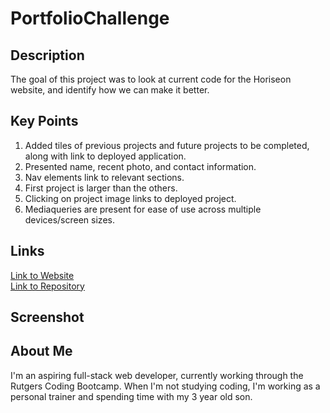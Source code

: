 # PortfolioChallenge

## Description
The goal of this project was to look at current code for the Horiseon website, and identify how we can make it better. 

## Key Points
1. Added tiles of previous projects and future projects to be completed, along with link to deployed application.
2. Presented name, recent photo, and contact information.
3. Nav elements link to relevant sections.
4. First project is larger than the others.
5. Clicking on project image links to deployed project.
6. Mediaqueries are present for ease of use across multiple devices/screen sizes.

## Links
[Link to Website](https://johnlanni619.github.io/PortfolioChallenge) </br>
[Link to Repository](https://github.com/JohnLanni619/PortfolioChallenge)

## Screenshot


## About Me
I'm an aspiring full-stack web developer, currently working through the Rutgers Coding Bootcamp. When I'm not studying coding, I'm working as a personal trainer and spending time with my 3 year old son.
